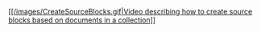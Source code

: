 <a href="./images/CreateSourceBlocks.gif" target="_blank">[[/images/CreateSourceBlocks.gif|Video describing how to create source blocks based on documents in a collection]]</a>
